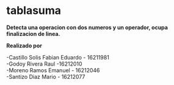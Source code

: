 # tablasuma
**Detecta una operacion con dos numeros y un operador, ocupa finalizacion de linea.**

**Realizado por**

-Castillo Solis Fabian Eduardo - 16211981
<br>
-Godoy Rivera Raul -16212010
<br>
-Moreno Ramos Emanuel - 16212046
<br>
-Santizo Diaz Mario - 16212077
<br>
